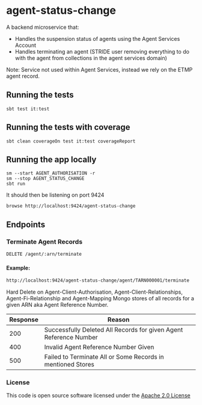 # agent-status-change

A backend microservice that:
- Handles the suspension status of agents using the Agent Services Account
- Handles terminating an agent (STRIDE user removing everything to do with the agent from collections in the agent services domain)

Note: Service not used within Agent Services, instead we rely on the ETMP agent record.

## Running the tests

    sbt test it:test

## Running the tests with coverage

    sbt clean coverageOn test it:test coverageReport

## Running the app locally

    sm --start AGENT_AUTHORISATION -r
    sm --stop AGENT_STATUS_CHANGE
    sbt run

It should then be listening on port 9424

    browse http://localhost:9424/agent-status-change

## Endpoints


### Terminate Agent Records
```markdown
DELETE /agent/:arn/terminate
```

#### Example:
```markdown
http://localhost:9424/agent-status-change/agent/TARN000001/terminate
```

Hard Delete on Agent-Client-Authorisation, Agent-Client-Relationships, Agent-Fi-Relationship and Agent-Mapping Mongo stores of all records for a given ARN aka Agent Reference Number. 

| Response | Reason |
| ---------| ------ |
| 200      |  Successfully Deleted All Records for given Agent Reference Number     |
| 400      |  Invalid Agent Reference Number Given      |
| 500      |  Failed to Terminate All or Some Records in mentioned Stores     |

### License


This code is open source software licensed under the [Apache 2.0 License]("http://www.apache.org/licenses/LICENSE-2.0.html")
